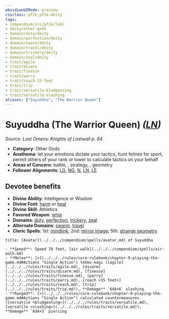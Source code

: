 ```yaml
---
obsidianUIMode: preview
cssclass: pf2e,pf2e-deity
tags:
- compendium/src/pf2e/lokl
- deity/other-gods
- domain/duty/deity
- domain/perfection/deity
- domain/swarm/deity
- domain/travel/deity
- domain/trickery/deity
- domain/zeal/deity
- trait/agile
- trait/disarm
- trait/finesse
- trait/parry
- trait/reach-15-feet
- trait/trip
- trait/versatile-bludgeoning
- trait/versatile-slashing
aliases: ["Suyuddha", "The Warrior Queen"]
---
```

# Suyuddha (The Warrior Queen) *([LN](../../../Rules/traits/lawful-neutral-b1.md))*  
*Source: Lost Omens: Knights of Lastwall p. 64*  

- **Category**: Other Gods
- **Anathema**: let your emotions dictate your tactics, hunt felines for sport, permit others of your rank or lower to calculate tactics on your behalf
- **Areas of Concern**: battle, , strategy, , geometry
- **Follower Alignments**: [LG](../../../Rules/traits/lawful-goo-b1.md), [NG](../../../Rules/traits/neutral-good-b1.md), [N](../../../Rules/traits/neutral-b1.md), [LN](../../../Rules/traits/lawful-neutral-b1.md), [LE](../../../Rules/traits/lawful-evil-b1.md)

## Devotee benefits

- **Divine Ability**: Intelligence or Wisdom
- **Divine Font**: [harm](../../spells/harm.md) or [heal](../../spells/heal.md)
- **Divine Skill**: Athletics
- **Favored Weapon**: [whip](../../equipment/items/whip.md)
- **Domains**: [duty](../domains.md#Duty), [perfection](../domains.md#Perfection), [trickery](../domains.md#Trickery), [zeal](../domains.md#Zeal)
- **Alternate Domains**: [swarm](../domains.md#Swarm), [travel](../domains.md#Travel)
- **Cleric Spells**: 1st: [mindlink](../../spells/mindlink.md); 2nd: [mirror image](../../spells/mirror-image.md); 5th: [strange geometry](../../spells/strange-geometry-apg.md)

```ad-embed-avatar
title: [Avatar](../../../compendium/spells/avatar.md) of Suyuddha

- **Speed**: Speed 70 feet, [air walk](../../../compendium/spells/air-walk.md)
- **Melee**: [>](../../../rules/core-rulebook/chapter-9-playing-the-game.md#Actions "Single Action") tekko-kagi ([agile](../../../rules/traits/agile.md), [disarm](../../../rules/traits/disarm.md), [finesse](../../../rules/traits/finesse.md), [parry](../../../rules/traits/parry.md), [reach <15 feet>](../../../rules/traits/reach.md), [trip](../../../rules/traits/trip.md)), **Damage** `6d4+6` slashing
- **Ranged**: [>](../../../rules/core-rulebook/chapter-9-playing-the-game.md#Actions "Single Action") calculated countermeasures ([versatile <bludgeoning>](../../../rules/traits/versatile.md), [versatile <slashing>](../../../rules/traits/versatile.md)), **Damage** `6d4+3` piercing
```
